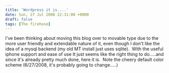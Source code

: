 ```yaml
---
title: 'Wordpress it is....'
date: Sun, 27 Jul 2008 22:31:00 +0000
draft: false
tags: [The firehose]
---
```


I've been thinking about moving this blog over to movable type due to the more user friendly and extendable nature of it, even though I don't like the idea of a mysql backend (my old MT install just uses sqlite).  With the useful iphone support and ease of use It just seems like the right thing to do.....and since it's already pretty much done, here it is.  Note the cheery default color scheme (6/27/2008, it's probably going to change.....)